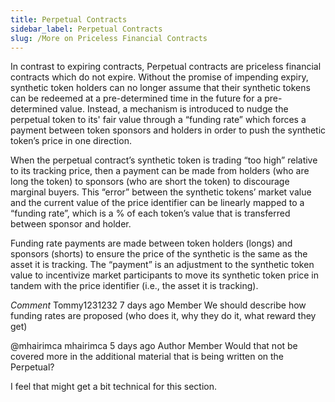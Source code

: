 ```yaml
---
title: Perpetual Contracts
sidebar_label: Perpetual Contracts
slug: /More on Priceless Financial Contracts
---
```


In contrast to expiring contracts, Perpetual contracts are priceless financial contracts which do not expire. 
Without the promise of impending expiry, synthetic token holders can no longer assume that their synthetic tokens can be redeemed at a pre-determined time in the future for a pre-determined value. Instead, a mechanism is introduced to nudge the perpetual token to its' fair value through a “funding rate” which forces a payment between token sponsors and holders in order to push the synthetic token’s price in one direction.

When the perpetual contract’s synthetic token is trading “too high” relative to its tracking price, then a payment can be made from holders (who are long the token) to sponsors (who are short the token) to discourage marginal buyers. This “error” between the synthetic tokens’ market value and the current value of the price identifier can be linearly mapped to a “funding rate”, which is a % of each token’s value that is transferred between sponsor and holder. 

Funding rate payments are made between token holders (longs) and sponsors (shorts) to ensure the price of the synthetic is the same as the asset it is tracking.  The “payment” is an adjustment to the synthetic token value to incentivize market participants to move its synthetic token price in tandem with the price identifier (i.e., the asset it is tracking). 



_Comment_
 Tommy1231232 7 days ago Member
We should describe how funding rates are proposed (who does it, why they do it, what reward they get)

 
@mhairimca mhairimca 5 days ago Author Member
Would that not be covered more in the additional material that is being written on the Perpetual?

I feel that might get a bit technical for this section.